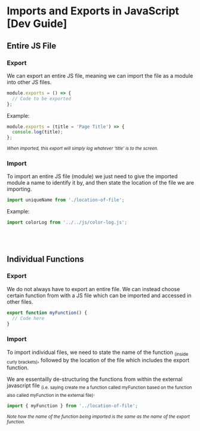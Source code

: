 # Imports and Exports in JavaScript [Dev Guide]

## Entire JS File

### Export
We can export an entire JS file, meaning we can import the file as a module into other JS files.

```js
module.exports = () => {
  // Code to be exported
};
```

Example:
```js
module.exports = (title = 'Page Title') => {
  console.log(title);
};
```
<sup>*When imported, this export will simply log whatever 'title' is to the screen.*</sup>


### Import
To import an entire JS file (module) we just need to give the imported module a name to identify it by, and then state the location of the file we are importing.

```js
import uniqueName from './location-of-file';
```

Example:
```js
import colorLog from '../../js/color-log.js';
```


<br><br>
## Individual Functions

### Export
We do not always have to export an entire file. We can instead choose certain function from with a JS file which can be imported and accessed in other files.

```js
export function myFunction() {
  // Code here
}
```


### Import
To import individual files, we need to state the name of the function <sub>(inside curly brackets)</sub>, followed by the location of the file which includes the export function.

We are essentailly de-structuring the functions from within the external javascript file <sub>(i.e. saying create me a function called myFunction based on the function also called myFunction in the external file)</sub>.

```js
import { myFunction } from '../location-of-file';
```
<sup>*Note how the name of the function being imported is the same as the name of the export function.*</sup>
